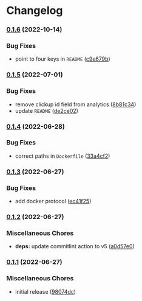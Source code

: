 # Changelog

### [0.1.6](https://github.com/indykite/metadata-publisher/compare/v0.1.5...v0.1.6) (2022-10-14)


### Bug Fixes

* point to four keys in `README` ([c9e679b](https://github.com/indykite/metadata-publisher/commit/c9e679b585162113b306dca6f78102f439ed53a2))

### [0.1.5](https://github.com/indykite/metadata-publisher/compare/v0.1.4...v0.1.5) (2022-07-01)


### Bug Fixes

* remove clickup id field from analytics ([8b81c34](https://github.com/indykite/metadata-publisher/commit/8b81c34a2914eae9a272eb745e48afa9b42d61e4))
* update `README` ([de2ce02](https://github.com/indykite/metadata-publisher/commit/de2ce02ba05b40ce4bc8d471bab3470581baddef))

### [0.1.4](https://github.com/indykite/metadata-publisher/compare/v0.1.3...v0.1.4) (2022-06-28)


### Bug Fixes

* correct paths in `Dockerfile` ([33a4cf2](https://github.com/indykite/metadata-publisher/commit/33a4cf2d75696adbc03fe2f832f5c66e44a326be))

### [0.1.3](https://github.com/indykite/metadata-publisher/compare/v0.1.2...v0.1.3) (2022-06-27)


### Bug Fixes

* add docker protocol ([ec41f25](https://github.com/indykite/metadata-publisher/commit/ec41f2511b347350b5e4ca427ff179e0dfa72ec0))

### [0.1.2](https://github.com/indykite/metadata-publisher/compare/v0.1.1...v0.1.2) (2022-06-27)


### Miscellaneous Chores

* **deps:** update commitlint action to v5 ([a0d57e0](https://github.com/indykite/metadata-publisher/commit/a0d57e033110eb287b67e0d6c47e5589fbcdf19d))

### [0.1.1](https://github.com/indykite/metadata-publisher/compare/v0.1.0...v0.1.1) (2022-06-27)


### Miscellaneous Chores

* initial release ([98074dc](https://github.com/indykite/metadata-publisher/commit/98074dc5cdeb427a4ba4d4e359a17b35f4dcd9ae))
